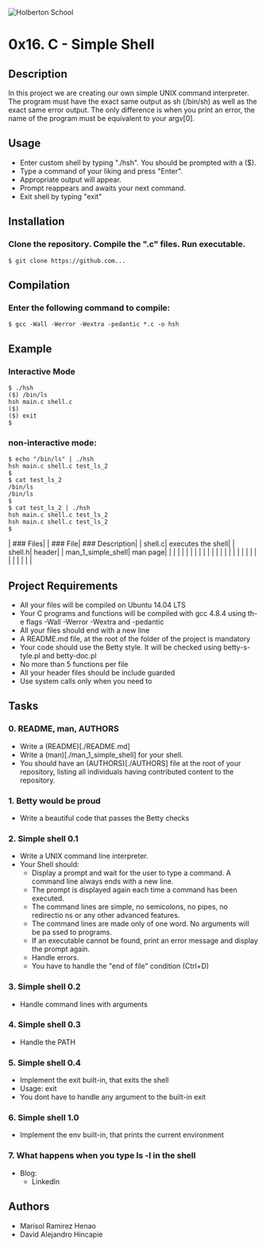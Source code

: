 ![Holberton School](https://images.squarespace-cdn.com/content/v1/5a4bfe8bf09ca4228ceca3b7/1539139199598-ANH454IHZI1OKWONKRXY/ke17ZwdGBToddI8pDm48kNp8pt3EdxuCXc7Btqw6aCUUqsxRUqqbr1mOJYKfIPR7LoDQ9mXPOjoJoqy81S2I8N_N4V1vUb5AoIIIbLZhVYxCRW4BPu10St3TBAUQYVKc582kKJI7R4YoEbaG0ar5y9SuJlHH4BCe-KXYJFHtaWtSg47dcfuoHTlsl7xAkdij/logo.jpg?format=2500w)

# 0x16. C - Simple Shell

## Description
In this project we are creating our own simple UNIX command interpreter. The program must have the exact same output as sh (/bin/sh) as well as the exact same error output. The only difference is when you print an error, the name of the program must be equivalent to your argv[0].

## Usage
- Enter custom shell by typing "./hsh". You should be prompted with a ($).
- Type a command of your liking and press "Enter".
- Appropriate output will appear.
- Prompt reappears and awaits your next command.
- Exit shell by typing "exit"

## Installation
### Clone the repository. Compile the ".c" files. Run executable.
```
$ git clone https://github.com...
```

## Compilation
### Enter the following command to compile:
```
$ gcc -Wall -Werror -Wextra -pedantic *.c -o hsh
```

## Example
### Interactive Mode
```
$ ./hsh
($) /bin/ls
hsh main.c shell.c
($)
($) exit
$
```

### non-interactive mode:
```
$ echo "/bin/ls" | ./hsh
hsh main.c shell.c test_ls_2
$
$ cat test_ls_2
/bin/ls
/bin/ls
$
$ cat test_ls_2 | ./hsh
hsh main.c shell.c test_ls_2
hsh main.c shell.c test_ls_2
$
```

| ### Files|
| ### File| ### Description|
| shell.c| executes the shell|
| shell.h| header|
| man_1_simple_shell| man page|
| | |
| | |
| | |
| | |
| | |
| | |
| | |
| | |
| | |

## Project Requirements
- All your files will be compiled on Ubuntu 14.04 LTS
- Your C programs and functions will be compiled with gcc 4.8.4 using th- e flags -Wall -Werror -Wextra and -pedantic
- All your files should end with a new line
- A README.md file, at the root of the folder of the project is mandatory
- Your code should use the Betty style. It will be checked using betty-s- tyle.pl and betty-doc.pl
- No more than 5 functions per file
- All your header files should be include guarded
- Use system calls only when you need to

## Tasks
### 0. README, man, AUTHORS
- Write a (README)[./README.md]
- Write a (man)[./man_1_simple_shell] for your shell.
- You should have an (AUTHORS)[./AUTHORS] file at the root of your repository, listing all individuals having contributed content to the repository.

### 1. Betty would be proud
- Write a beautiful code that passes the Betty checks

### 2. Simple shell 0.1
- Write a UNIX command line interpreter.
- Your Shell should:
  - Display a prompt and wait for the user to type a command. A command	    line always ends with a new line.
  - The prompt is displayed again each time a command has been executed.
  - The command lines are simple, no semicolons, no pipes, no redirectio    ns or any other advanced features.
  - The command lines are made only of one word. No arguments will be pa    ssed to programs.
  - If an executable cannot be found, print an error message and display    the prompt again.
  - Handle errors.
  - You have to handle the "end of file" condition (Ctrl+D)

### 3. Simple shell 0.2
- Handle command lines with arguments

### 4. Simple shell 0.3
- Handle the PATH

### 5. Simple shell 0.4
- Implement the exit built-in, that exits the shell
- Usage: exit
- You dont have to handle any argument to the built-in exit

### 6. Simple shell 1.0
- Implement the env built-in, that prints the current environment

### 7. What happens when you type ls -l in the shell
- Blog:
  - LinkedIn

## Authors
- Marisol Ramirez Henao
- David Alejandro Hincapie
